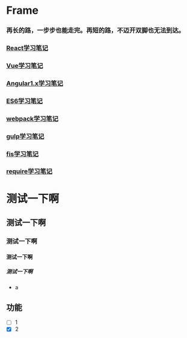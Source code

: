 # Frame
### 再长的路，一步步也能走完。再短的路，不迈开双脚也无法到达。

### [React学习笔记](https://github.com/CanFoo/frame/tree/master/react)

### [Vue学习笔记](https://github.com/CanFoo/frame/tree/master/vue)

### [Angular1.x学习笔记](https://github.com/canfoo/frame/tree/master/angular)

### [ES6学习笔记](https://github.com/CanFoo/frame/tree/master/studyES6)

### [webpack学习笔记](https://github.com/CanFoo/frame/tree/master/webpack)

### [gulp学习笔记](https://github.com/CanFoo/frame/tree/master/gulp)

### [fis学习笔记](https://github.com/CanFoo/frame/tree/master/fis)

### [require学习笔记](https://github.com/CanFoo/frame/tree/master/require)

# 测试一下啊
## 测试一下啊
### 测试一下啊
#### 测试一下啊
##### 测试一下啊
- a



## 功能
  - [ ] 1
  - [x] 2
